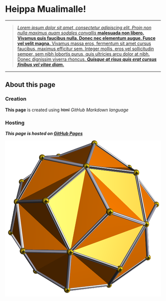 # Heippa Mualimalle!
***
> [_Lorem ipsum dolor sit amet, consectetur adipiscing elit. Proin non nulla maximus quam sodales convallis_
>**malesuada non libero. Vivamus quis faucibus nulla. Donec nec elementum augue. Fusce vel velit magna.**
>Vivamus massa eros, fermentum sit amet cursus faucibus, maximus efficitur sem. Integer mollis, eros vel 
>sollicitudin semper, sem nibh lobortis purus, quis ultricies arcu dolor at nibh. Donec dignissim viverra 
>rhoncus. ***Quisque at risus quis erat cursus finibus vel vitae diam.***](## "Lorem ipsumit sul on housuissas")

***
## About this page
### Creation
**This page** is created using ~~html~~ _GitHub Markdown language_
### Hosting
***This page is hosted on [GitHub Pages](https://pages.github.com/)***

[![Picture of the first triambic stellation of an icosahedron](./Kuvat/favicon.ico)](https://github.com/Jylant/Jylant.github.io)
